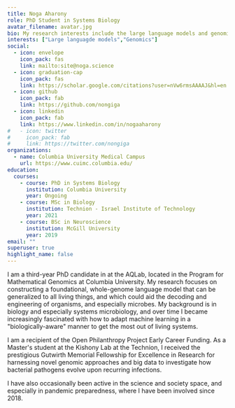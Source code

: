```yaml
---
title: Noga Aharony
role: PhD Student in Systems Biology
avatar_filename: avatar.jpg
bio: My research interests include the large language models and genomics.
interests: ["Large languagde models","Genomics"]
social:
  - icon: envelope
    icon_pack: fas
    link: mailto:site@noga.science
  - icon: graduation-cap
    icon_pack: fas
    link: https://scholar.google.com/citations?user=nVw6rmsAAAAJ&hl=en
  - icon: github
    icon_pack: fab
    link: https://github.com/nongiga
  - icon: linkedin
    icon_pack: fab
    link: https://www.linkedin.com/in/nogaaharony
#   - icon: twitter
#     icon_pack: fab
#     link: https://twitter.com/nongiga
organizations:
  - name: Columbia University Medical Campus
    url: https://www.cuimc.columbia.edu/
education:
  courses:
    - course: PhD in Systems Biology
      institution: Columbia University
      year: Ongoing
    - course: MSc in Biology
      institution: Technion - Israel Institute of Technology
      year: 2021
    - course: BSc in Neuroscience
      institution: McGill University
      year: 2019
email: ""
superuser: true
highlight_name: false
---
```

I am a third-year PhD candidate in at the AQLab, located in the Program for Mathematical Genomics at Columbia University. My research focuses on constructing a foundational, whole-genome language model that can be generalized to all living things, and which could aid the decoding and engineering of organisms, and especially microbes. My background is in biology and especially systems microbiology, and over time I became increasingly fascinated with how to adapt machine learning in a "biologically-aware" manner to get the most out of living systems.

I am a recipient of the Open Philanthropy Project Early Career Funding. As a Master's student at the Kishony Lab at the Technion, 
I received the prestigious Gutwirth Memorial Fellowship for Excellence in Research for harnessing novel genomic approaches and big data to investigate how bacterial pathogens evolve upon recurring infections.

I have also occasionally been active in the science and society space, and especially in pandemic preparedness, where I have been involved since 2018.